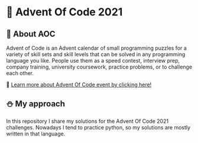 # 📅 Advent Of Code 2021

## 🎄 About AOC

Advent of Code is an Advent calendar of small programming puzzles for a variety of skill sets and skill levels that can be solved in any programming language you like. People use them as a speed contest, interview prep, company training, university coursework, practice problems, or to challenge each other.

🎁 [Learn more about Advent Of Code event by clicking here!](https://adventofcode.com/2021/about)

## ⛄ My approach

In this repository I share my solutions for the Advent Of Code 2021 challenges.
Nowadays I tend to practice python, so my solutions are mostly written in that language.
